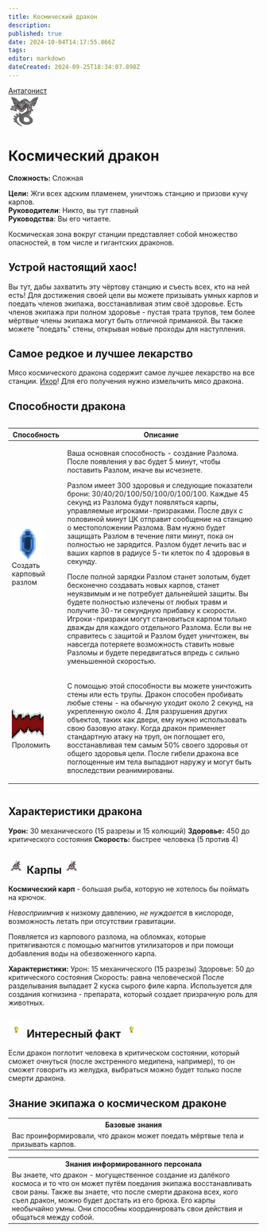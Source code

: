 ```yaml
---
title: Космический дракон
description: 
published: true
date: 2024-10-04T14:17:55.866Z
tags: 
editor: markdown
dateCreated: 2024-09-25T18:34:07.898Z
---
```


<div style="display: flex; justify-content: center;">
<div class="roles-passport antag">
  <div class="title antag"><a href="/roles/antagonists">Антагонист</a></div>
  <div>
    <div><div><img src="/roles/spacedragon.png"></div></div>
  <div><div>
    <h1>Космический дракон</h1>
    <p><strong>Сложность:</strong> Сложная</p>
    <strong>Цели:</strong> Жги всех адским пламенем, уничтожь станцию и призови кучу карпов.<br>
    <b>Руководители</b>: Никто, вы тут главный<br>
    <b>Руководства</b>: Вы его читаете.
  </div></div>
  </div>
</div>
</div>


Космическая зона вокруг станции представляет собой множество опасностей, в том числе и гигантских драконов.

## Устрой настоящий хаос!

Вы тут, дабы захватить эту чёртову станцию и съесть всех, кто на ней есть! Для достижения своей цели вы можете призывать умных карпов и поедать членов экипажа, восстанавливая этим своё здоровье. Есть членов экипажа при полном здоровье - пустая трата трупов, тем более мёртвые члены экипажа могут быть отличной приманкой. Вы также можете "поедать" стены, открывая новые проходы для наступления.

## Самое редкое и лучшее лекарство

Мясо космического дракона содержит самое лучшее лекарство на все станции. [Ихор](/guides/chemistry)! Для его получения нужно измельчить мясо дракона.

## Способности дракона

<center style="overflow-x: auto">
  <table class="ant">
    <thead>
      <tr>
        <th>Способность</th>
        <th>Описание</th>
      </tr>
    </thead>
    <tbody>
      <tr>
        <td><img src="/roles/antagonists/spacedragon/carp-rift.png"><br>Создать карповый разлом</td>
        <td><p>Ваша основная способность - создание Разлома. После появления у вас будет 5 минут, чтобы поставить Разлом, иначе вы исчезнете. </p> <p>Разлом имеет 300 здоровья и следующие показатели брони: 30/40/20/100/50/100/0/100/100. Каждые 45 секунд из Разлома будут появляться карпы, управляемые игроками-призраками. После двух с половиной минут ЦК отправит сообщение на станцию о местоположении Разлома. Вам нужно будет защищать Разлом в течение пяти минут, пока он полностью не зарядится. Разлом будет лечить вас и ваших карпов в радиусе 5-ти клеток по 4 здоровья в секунду. </p> <p>После полной зарядки Разлом станет золотым, будет бесконечно создавать новых карпов, станет неуязвимым и не потребует дальнейшей защиты. Вы будете полностью излечены от любых травм и получите 30-ти секундную прибавку к скорости. Игроки-призраки могут становиться карпом только дважды для каждого отдельного Разлома. Если вы не справитесь с защитой и Разлом будет уничтожен, вы навсегда потеряете возможность ставить новые Разломы и будете передвигаться впредь с сильно уменьшенной скоростью.</p></td>
      </tr>
      <tr>
        <td><img src="/roles/antagonists/spacedragon/devour.png"><br>Проломить</td>
        <td><p>С помощью этой способности вы можете уничтожить стены или есть трупы. Дракон способен пробивать любые стены - на обычную уходит около 2 секунд, на укрепленную около 4. Для разрушения других объектов, таких как двери, ему нужно использовать свою базовую атаку. Когда дракон применяет стандартную атаку на труп, он поглощает его, восстанавливая тем самым 50% своего здоровья от общего здоровья цели. После гибели дракона все поглощенные им тела выпадают наружу и могут быть впоследствии реанимированы.</p></td>
      </tr>
    </tbody>
  </table>
</center>

## Характеристики дракона
**Урон:** 30 механического (15 разрезы и 15 колющий)
**Здоровье:** 450 до критического состояния
**Скорость:** быстрее человека (5 против 4)

## <img src="/roles/antagonists/spacedragon/dragon_carp.png" class="png1"> Карпы <img src="/roles/antagonists/spacedragon/dragon_carp.png" class="png1">

**Космический карп** - большая рыба, которую не хотелось бы поймать на крючок.

*Невосприимчив* к низкому давлению, *не нуждается* в кислороде, возможность летать при отсутствии гравитации. 

Появляется из карпового разлома, на обломках, которые притягиваются с помощью магнитов утилизаторов и при помощи добавления воды на обезвоженного карпа.

**Характеристики:**
Урон: 15 механического (15 разрезы)
Здоровье: 50 до критического состояния
Скорость: равна человеческой
После разделывания выпадает 2 куска сырого филе карпа. Используется для создания когнизина - препарата, который создает призрачную роль для животных.

## <img src="/roles/other/light.png" class="png1"> Интересный факт <img src="/roles/other/light.png" class="png1">
Если дракон поглотит человека в критическом состоянии, который сможет очнуться (после экстренного медипена, например), то он сможет говорить из желудка, выбраться можно будет только после смерти дракона.

## Знание экипажа о космическом драконе

<table class="base tb">
<tr><th>Базовые знания</th></tr>
<tr><td>Вас проинформировали, что дракон может поедать мёртвые тела и призывать карпов.</td></tr>
</table>

<table class="inf tb">
<tr><th>Знания информированного персонала</th></tr>
<tr><td>Вы знаете, что дракон - могущественное создание из далёкого космоса и то что он может путём поедания экипажа восстанавливать свои раны. Также вы знаете, что после смерти дракона всех, кого съел дракон, можно будет достать из его брюха. Его карпы необычайно умны. Они способны координировать свои действия и общаться между собой.</td></tr>
</table>

<div class="table"></div>